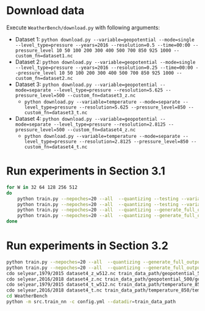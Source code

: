 # Download data
Execute `WeatherBench/download.py` with following arguments:
- Dataset 1: `python download.py --variable=geopotential --mode=single --level_type=pressure --years=2016 --resolution=0.5 --time=00:00 --pressure_level 10 50 100 200 300 400 500 700 850 925 1000 --custom_fn=dataset1.nc`
- Dataset 2: `python download.py --variable=geopotential --mode=single --level_type=pressure --years=2016 --resolution=0.25 --time=00:00 --pressure_level 10 50 100 200 300 400 500 700 850 925 1000 --custom_fn=dataset2.nc`
- Dataset 3: `python download.py --variable=geopotential --mode=separate --level_type=pressure --resolution=5.625 --pressure_level=500 --custom_fn=dataset3_z.nc`
  - `python download.py --variable=temperature --mode=separate --level_type=pressure --resolution=5.625 --pressure_level=850 --custom_fn=dataset3_t.nc`
- Dataset 4: `python download.py --variable=geopotential --mode=separate --level_type=pressure --resolution=2.8125 --pressure_level=500 --custom_fn=dataset4_z.nc`
  - `python download.py --variable=temperature --mode=separate --level_type=pressure --resolution=2.8125 --pressure_level=850 --custom_fn=dataset4_t.nc`

# Run experiments in Section 3.1
```bash
for W in 32 64 128 256 512
do
    python train.py --nepoches=20 --all  --quantizing --testing --variable=z  --dataloader_mode=sampling_nc --file_name=dataset1.nc --width=$W --output_file=dataset1_w${W}.nc
    python train.py --nepoches=20 --all  --quantizing --testing --variable=z  --dataloader_mode=sampling_nc --file_name=dataset2.nc --width=$W --output_file=dataset2_w${W}.nc
    python train.py --nepoches=20 --all  --quantizing --generate_full_outputs --variable=z --use_stat --tscale=360 --dataloader_mode=weatherbench  --file_name=dataset3_z_*.nc --width=$W --output_file=dataset3_z_w${W}.nc
    python train.py --nepoches=20 --all  --quantizing --generate_full_outputs --variable=z --use_stat --tscale=360 --dataloader_mode=weatherbench  --file_name=dataset4_z_*.nc --width=$W --output_file=dataset4_z_w${W}.nc
done
```

# Run experiments in Section 3.2
```bash
python train.py --nepoches=20 --all  --quantizing --generate_full_outputs --variable=z --use_stat --tscale=360 --dataloader_mode=weatherbench  --file_name=dataset4_z_*.nc --width=512 --output_file=dataset4_z_w512.nc
python train.py --nepoches=20 --all  --quantizing --generate_full_outputs --variable=t --use_stat --tscale=360 --dataloader_mode=weatherbench  --file_name=dataset4_t_*.nc --width=512 --output_file=dataset4_t_w512.nc
cdo selyear,1979/2015 dataset4_z_w512.nc train_data_path/geopotential_500/geopotential_500_1979_2015.nc
cdo selyear,2016/2018 dataset4_z.nc train_data_path/geopotential_500/geopotential_500_2016_2018.nc
cdo selyear,1979/2015 dataset4_t_w512.nc train_data_path/temperature_850/temperature_850_1979_2015.nc
cdo selyear,2016/2018 dataset4_t.nc train_data_path/temperature_850/temperature_850_2016_2018.nc
cd WeatherBench
python -m src.train_nn -c config.yml --datadir=train_data_path
```